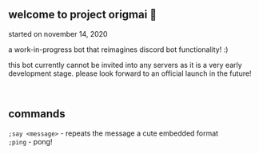 ## welcome to project origmai :metal:

started on november 14, 2020

a work-in-progress bot that reimagines discord bot functionality! :)

this bot currently cannot be invited into any servers as it is a very early development stage. please look forward to an official launch in the future!

<br />

commands
--------
``;say <message>`` - repeats the message a cute embedded format <br />
``;ping`` - pong!
